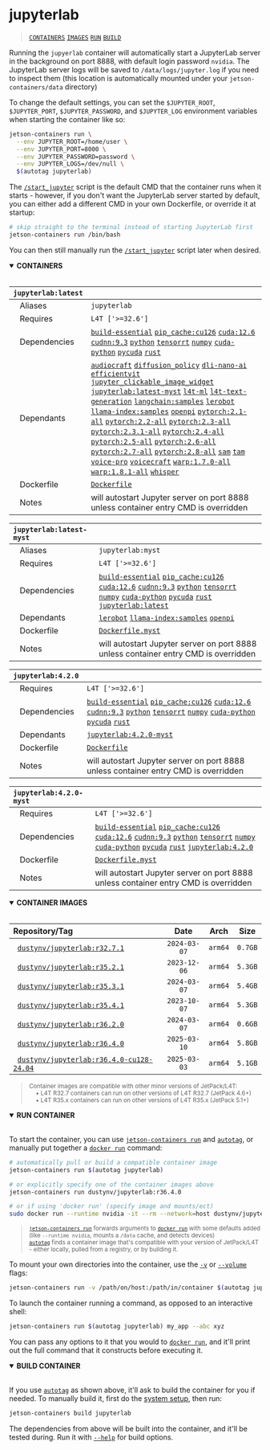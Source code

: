 # jupyterlab

> [`CONTAINERS`](#user-content-containers) [`IMAGES`](#user-content-images) [`RUN`](#user-content-run) [`BUILD`](#user-content-build)

Running the `jupyerlab` container will automatically start a JupyterLab server in the background on port 8888, with default login password `nvidia`.  The JupyterLab server logs will be saved to `/data/logs/jupyter.log` if you need to inspect them (this location is automatically mounted under your `jetson-containers/data` directory)

To change the default settings, you can set the `$JUPYTER_ROOT`, `$JUPYTER_PORT`, `$JUPYTER_PASSWORD`, and `$JUPYTER_LOG` environment variables when starting the container like so:

```bash
jetson-containers run \
  --env JUPYTER_ROOT=/home/user \
  --env JUPYTER_PORT=8000 \
  --env JUPYTER_PASSWORD=password \
  --env JUPYTER_LOGS=/dev/null \
  $(autotag jupyterlab)
```

The [`/start_jupyter`](./start_jupyter) script is the default CMD that the container runs when it starts - however, if you don't want the JupyterLab server started by default, you can either add a different CMD in your own Dockerfile, or override it at startup:

```bash
# skip straight to the terminal instead of starting JupyterLab first
jetson-containers run /bin/bash
```

You can then still manually run the [`/start_jupyter`](./start_jupyter) script later when desired.

<details open>
<summary><b><a id="containers">CONTAINERS</a></b></summary>
<br>

| **`jupyterlab:latest`** | |
| :-- | :-- |
| &nbsp;&nbsp;&nbsp;Aliases | `jupyterlab` |
| &nbsp;&nbsp;&nbsp;Requires | `L4T ['>=32.6']` |
| &nbsp;&nbsp;&nbsp;Dependencies | [`build-essential`](/packages/build/build-essential) [`pip_cache:cu126`](/packages/cuda/cuda) [`cuda:12.6`](/packages/cuda/cuda) [`cudnn:9.3`](/packages/cuda/cudnn) [`python`](/packages/build/python) [`tensorrt`](/packages/cuda/tensorrt) [`numpy`](/packages/numeric/numpy) [`cuda-python`](/packages/cuda/cuda-python) [`pycuda`](/packages/cuda/pycuda) [`rust`](/packages/build/rust) |
| &nbsp;&nbsp;&nbsp;Dependants | [`audiocraft`](/packages/speech/audiocraft) [`diffusion_policy`](/packages/diffusion/diffusion_policy) [`dli-nano-ai`](/packages/ml/dli/dli-nano-ai) [`efficientvit`](/packages/vit/efficientvit) [`jupyter_clickable_image_widget`](/packages/hw/jupyter_clickable_image_widget) [`jupyterlab:latest-myst`](/packages/code/jupyterlab) [`l4t-ml`](/packages/ml/l4t/l4t-ml) [`l4t-text-generation`](/packages/ml/l4t/l4t-text-generation) [`langchain:samples`](/packages/rag/langchain) [`lerobot`](/packages/robots/lerobot) [`llama-index:samples`](/packages/rag/llama-index) [`openpi`](/packages/robots/openpi) [`pytorch:2.1-all`](/packages/pytorch) [`pytorch:2.2-all`](/packages/pytorch) [`pytorch:2.3-all`](/packages/pytorch) [`pytorch:2.3.1-all`](/packages/pytorch) [`pytorch:2.4-all`](/packages/pytorch) [`pytorch:2.5-all`](/packages/pytorch) [`pytorch:2.6-all`](/packages/pytorch) [`pytorch:2.7-all`](/packages/pytorch) [`pytorch:2.8-all`](/packages/pytorch) [`sam`](/packages/vit/sam) [`tam`](/packages/vit/tam) [`voice-pro`](/packages/speech/voice-pro) [`voicecraft`](/packages/speech/voicecraft) [`warp:1.7.0-all`](/packages/numeric/warp) [`warp:1.8.1-all`](/packages/numeric/warp) [`whisper`](/packages/speech/whisper) |
| &nbsp;&nbsp;&nbsp;Dockerfile | [`Dockerfile`](Dockerfile) |
| &nbsp;&nbsp;&nbsp;Notes | will autostart Jupyter server on port 8888 unless container entry CMD is overridden |

| **`jupyterlab:latest-myst`** | |
| :-- | :-- |
| &nbsp;&nbsp;&nbsp;Aliases | `jupyterlab:myst` |
| &nbsp;&nbsp;&nbsp;Requires | `L4T ['>=32.6']` |
| &nbsp;&nbsp;&nbsp;Dependencies | [`build-essential`](/packages/build/build-essential) [`pip_cache:cu126`](/packages/cuda/cuda) [`cuda:12.6`](/packages/cuda/cuda) [`cudnn:9.3`](/packages/cuda/cudnn) [`python`](/packages/build/python) [`tensorrt`](/packages/cuda/tensorrt) [`numpy`](/packages/numeric/numpy) [`cuda-python`](/packages/cuda/cuda-python) [`pycuda`](/packages/cuda/pycuda) [`rust`](/packages/build/rust) [`jupyterlab:latest`](/packages/code/jupyterlab) |
| &nbsp;&nbsp;&nbsp;Dependants | [`lerobot`](/packages/robots/lerobot) [`llama-index:samples`](/packages/rag/llama-index) [`openpi`](/packages/robots/openpi) |
| &nbsp;&nbsp;&nbsp;Dockerfile | [`Dockerfile.myst`](Dockerfile.myst) |
| &nbsp;&nbsp;&nbsp;Notes | will autostart Jupyter server on port 8888 unless container entry CMD is overridden |

| **`jupyterlab:4.2.0`** | |
| :-- | :-- |
| &nbsp;&nbsp;&nbsp;Requires | `L4T ['>=32.6']` |
| &nbsp;&nbsp;&nbsp;Dependencies | [`build-essential`](/packages/build/build-essential) [`pip_cache:cu126`](/packages/cuda/cuda) [`cuda:12.6`](/packages/cuda/cuda) [`cudnn:9.3`](/packages/cuda/cudnn) [`python`](/packages/build/python) [`tensorrt`](/packages/cuda/tensorrt) [`numpy`](/packages/numeric/numpy) [`cuda-python`](/packages/cuda/cuda-python) [`pycuda`](/packages/cuda/pycuda) [`rust`](/packages/build/rust) |
| &nbsp;&nbsp;&nbsp;Dependants | [`jupyterlab:4.2.0-myst`](/packages/code/jupyterlab) |
| &nbsp;&nbsp;&nbsp;Dockerfile | [`Dockerfile`](Dockerfile) |
| &nbsp;&nbsp;&nbsp;Notes | will autostart Jupyter server on port 8888 unless container entry CMD is overridden |

| **`jupyterlab:4.2.0-myst`** | |
| :-- | :-- |
| &nbsp;&nbsp;&nbsp;Requires | `L4T ['>=32.6']` |
| &nbsp;&nbsp;&nbsp;Dependencies | [`build-essential`](/packages/build/build-essential) [`pip_cache:cu126`](/packages/cuda/cuda) [`cuda:12.6`](/packages/cuda/cuda) [`cudnn:9.3`](/packages/cuda/cudnn) [`python`](/packages/build/python) [`tensorrt`](/packages/cuda/tensorrt) [`numpy`](/packages/numeric/numpy) [`cuda-python`](/packages/cuda/cuda-python) [`pycuda`](/packages/cuda/pycuda) [`rust`](/packages/build/rust) [`jupyterlab:4.2.0`](/packages/code/jupyterlab) |
| &nbsp;&nbsp;&nbsp;Dockerfile | [`Dockerfile.myst`](Dockerfile.myst) |
| &nbsp;&nbsp;&nbsp;Notes | will autostart Jupyter server on port 8888 unless container entry CMD is overridden |

</details>

<details open>
<summary><b><a id="images">CONTAINER IMAGES</a></b></summary>
<br>

| Repository/Tag | Date | Arch | Size |
| :-- | :--: | :--: | :--: |
| &nbsp;&nbsp;[`dustynv/jupyterlab:r32.7.1`](https://hub.docker.com/r/dustynv/jupyterlab/tags) | `2024-03-07` | `arm64` | `0.7GB` |
| &nbsp;&nbsp;[`dustynv/jupyterlab:r35.2.1`](https://hub.docker.com/r/dustynv/jupyterlab/tags) | `2023-12-06` | `arm64` | `5.3GB` |
| &nbsp;&nbsp;[`dustynv/jupyterlab:r35.3.1`](https://hub.docker.com/r/dustynv/jupyterlab/tags) | `2024-03-07` | `arm64` | `5.4GB` |
| &nbsp;&nbsp;[`dustynv/jupyterlab:r35.4.1`](https://hub.docker.com/r/dustynv/jupyterlab/tags) | `2023-10-07` | `arm64` | `5.3GB` |
| &nbsp;&nbsp;[`dustynv/jupyterlab:r36.2.0`](https://hub.docker.com/r/dustynv/jupyterlab/tags) | `2024-03-07` | `arm64` | `0.6GB` |
| &nbsp;&nbsp;[`dustynv/jupyterlab:r36.4.0`](https://hub.docker.com/r/dustynv/jupyterlab/tags) | `2025-03-10` | `arm64` | `5.8GB` |
| &nbsp;&nbsp;[`dustynv/jupyterlab:r36.4.0-cu128-24.04`](https://hub.docker.com/r/dustynv/jupyterlab/tags) | `2025-03-03` | `arm64` | `5.1GB` |

> <sub>Container images are compatible with other minor versions of JetPack/L4T:</sub><br>
> <sub>&nbsp;&nbsp;&nbsp;&nbsp;• L4T R32.7 containers can run on other versions of L4T R32.7 (JetPack 4.6+)</sub><br>
> <sub>&nbsp;&nbsp;&nbsp;&nbsp;• L4T R35.x containers can run on other versions of L4T R35.x (JetPack 5.1+)</sub><br>
</details>

<details open>
<summary><b><a id="run">RUN CONTAINER</a></b></summary>
<br>

To start the container, you can use [`jetson-containers run`](/docs/run.md) and [`autotag`](/docs/run.md#autotag), or manually put together a [`docker run`](https://docs.docker.com/engine/reference/commandline/run/) command:
```bash
# automatically pull or build a compatible container image
jetson-containers run $(autotag jupyterlab)

# or explicitly specify one of the container images above
jetson-containers run dustynv/jupyterlab:r36.4.0

# or if using 'docker run' (specify image and mounts/ect)
sudo docker run --runtime nvidia -it --rm --network=host dustynv/jupyterlab:r36.4.0
```
> <sup>[`jetson-containers run`](/docs/run.md) forwards arguments to [`docker run`](https://docs.docker.com/engine/reference/commandline/run/) with some defaults added (like `--runtime nvidia`, mounts a `/data` cache, and detects devices)</sup><br>
> <sup>[`autotag`](/docs/run.md#autotag) finds a container image that's compatible with your version of JetPack/L4T - either locally, pulled from a registry, or by building it.</sup>

To mount your own directories into the container, use the [`-v`](https://docs.docker.com/engine/reference/commandline/run/#volume) or [`--volume`](https://docs.docker.com/engine/reference/commandline/run/#volume) flags:
```bash
jetson-containers run -v /path/on/host:/path/in/container $(autotag jupyterlab)
```
To launch the container running a command, as opposed to an interactive shell:
```bash
jetson-containers run $(autotag jupyterlab) my_app --abc xyz
```
You can pass any options to it that you would to [`docker run`](https://docs.docker.com/engine/reference/commandline/run/), and it'll print out the full command that it constructs before executing it.
</details>
<details open>
<summary><b><a id="build">BUILD CONTAINER</b></summary>
<br>

If you use [`autotag`](/docs/run.md#autotag) as shown above, it'll ask to build the container for you if needed.  To manually build it, first do the [system setup](/docs/setup.md), then run:
```bash
jetson-containers build jupyterlab
```
The dependencies from above will be built into the container, and it'll be tested during.  Run it with [`--help`](/jetson_containers/build.py) for build options.
</details>
